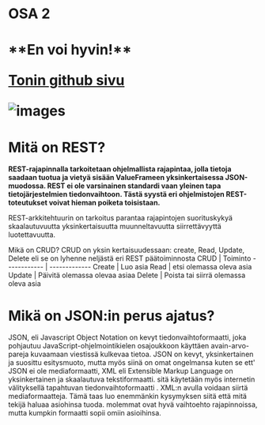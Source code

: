 <h1>OSA 2</h1>
<h1>**En voi hyvin!**

[Tonin github sivu](https://github.com/Toni86-pang)

![images](https://user-images.githubusercontent.com/78539642/108352900-2adabc80-71f0-11eb-8df5-e1bbb923c3ba.jpg)

<h1>Mitä on REST?</h1>

**REST-rajapinnalla tarkoitetaan ohjelmallista rajapintaa, jolla tietoja saadaan tuotua ja vietyä sisään ValueFrameen yksinkertaisessa JSON-muodossa. REST ei ole varsinainen standardi vaan yleinen tapa tietojärjestelmien tiedonvaihtoon. Tästä syystä eri ohjelmistojen REST-toteutukset voivat hieman poiketa toisistaan.**


REST-arkkitehtuurin on tarkoitus parantaa rajapintojen
suorituskykyä
skaalautuvuutta
yksinkertaisuutta
muunneltavuutta
siirrettävyyttä
luotettavuutta.

Mikä on CRUD? 
CRUD on yksin kertaisuudessaan: create, Read, Update, Delete eli se on lyhenne neljästä eri REST päätoiminnosta
CRUD  | Toiminto
------------ | -------------
Create | Luo asia
Read | etsi olemassa oleva asia
Update | Päivitä olemassa olevaa asiaa
Delete | Poista tai siirrä olemassa oleva asia

<h1>Mikä on JSON:in perus ajatus?</h1>

JSON, eli Javascript Object Notation on kevyt tiedonvaihtoformaatti, joka pohjautuu JavaScript-ohjelmointikielen
osajoukkoon käyttäen avain-arvo-pareja kuvaamaan viestissä kulkevaa tietoa. JSON on kevyt, yksinkertainen ja suosittu esitysmuoto, mutta myös siinä on  omat ongelmansa kuten se ett' JSON ei ole mediaformaatti,
XML eli Extensible Markup Language on yksinkertainen ja skaalautuva tekstiformaatti.
sitä käytetään myös internetin välityksellä tapahtuvan tiedonvaihtoformaatti . XML:n avulla voidaan siirtä mediaformaatteja.
Tämä taas luo enemmänkin kysymyksen siitä että mitä tekijä haluaa asiohinsa tuoda. molemmat ovat hyvä vaihtoehto rajapinnoissa, mutta kumpkin formaatti sopii omiin asioihinsa.
